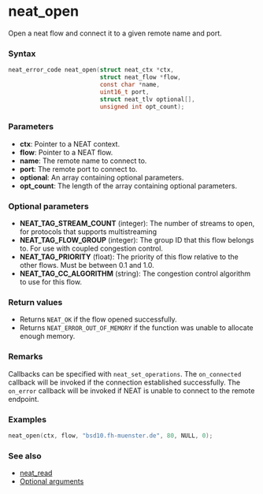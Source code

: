 # neat_open

Open a neat flow and connect it to a given remote name and port.

### Syntax
```c
neat_error_code neat_open(struct neat_ctx *ctx,
                          struct neat_flow *flow,
                          const char *name,
                          uint16_t port,
                          struct neat_tlv optional[],
                          unsigned int opt_count);
```

### Parameters

- **ctx**: Pointer to a NEAT context.
- **flow**: Pointer to a NEAT flow.
- **name**: The remote name to connect to.
- **port**: The remote port to connect to.
- **optional**: An array containing optional parameters.
- **opt_count**: The length of the array containing optional parameters.

### Optional parameters

- **NEAT_TAG_STREAM_COUNT** (integer): The number of streams to open, for protocols that
supports multistreaming
- **NEAT_TAG_FLOW_GROUP** (integer): The group ID that this flow belongs to. For use with
coupled congestion control.
- **NEAT_TAG_PRIORITY** (float): The priority of this flow relative to the other flows. Must be between 0.1 and 1.0.
- **NEAT_TAG_CC_ALGORITHM** (string): The congestion control algorithm to use for
this flow.

### Return values

- Returns `NEAT_OK` if the flow opened successfully.
- Returns `NEAT_ERROR_OUT_OF_MEMORY` if the function was unable to allocate enough memory.

### Remarks

Callbacks can be specified with `neat_set_operations`. The `on_connected`
callback will be invoked if the connection established successfully. The
`on_error` callback will be invoked if NEAT is unable to connect to the remote
endpoint.

### Examples

```c
neat_open(ctx, flow, "bsd10.fh-muenster.de", 80, NULL, 0);
```

### See also

- [neat_read](neat_read.md)
- [Optional arguments](optargs.md)
